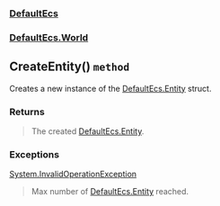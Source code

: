 ### [DefaultEcs](./DefaultEcs.md 'DefaultEcs')
### [DefaultEcs.World](./DefaultEcs-World.md 'DefaultEcs.World')
## CreateEntity() `method`
Creates a new instance of the [DefaultEcs.Entity](./DefaultEcs-Entity.md 'DefaultEcs.Entity') struct.
### Returns
>The created [DefaultEcs.Entity](./DefaultEcs-Entity.md 'DefaultEcs.Entity').
### Exceptions

[System.InvalidOperationException](https://docs.microsoft.com/en-us/dotnet/api/System.InvalidOperationException 'System.InvalidOperationException')
>Max number of [DefaultEcs.Entity](./DefaultEcs-Entity.md 'DefaultEcs.Entity') reached.
